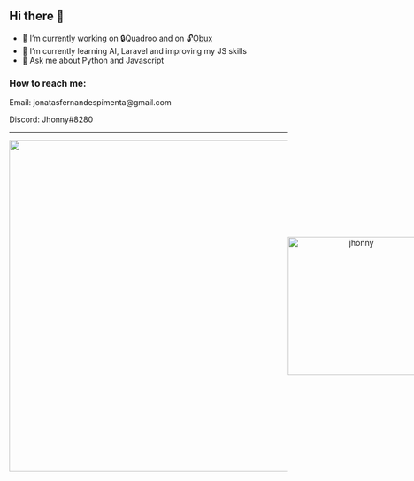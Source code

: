 ## Hi there 👋

- 🔭 I’m currently working on 🔒Quadroo and on 🔓[Obux](https://github.com/jonatasfernandespimenta/Obux)
- 🌱 I’m currently learning AI, Laravel and improving my JS skills
- 💬 Ask me about Python and Javascript

### How to reach me: 
 <p>Email: jonatasfernandespimenta@gmail.com</p>
 <p>Discord: Jhonny#8280</p>

<hr>

<p align="center" style="display: flex; align-items: center; justify-content: space-around">
<img width=600 src="https://github-readme-stats.vercel.app/api?username=jonatasfernandespimenta&theme=blueberry&show_icons=true" />
 
<img width=250 src="https://github-readme-stats.vercel.app/api/top-langs?username=jonatasfernandespimenta&show_icons=true&theme=blueberry&hide_border=true&cache_seconds=1800&locale=en" alt="jhonny" />

  </p>

